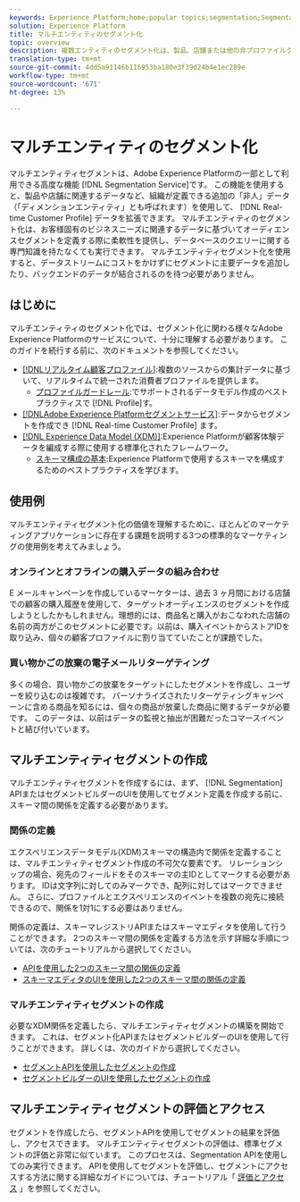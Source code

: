 ```yaml
---
keywords: Experience Platform;home;popular topics;segmentation;Segmentation;segment service;segments;Segments;multi-entity;multi-entity segmentation;multi-entity segments;
solution: Experience Platform
title: マルチエンティティのセグメント化
topic: overview
description: 複数エンティティのセグメント化は、製品、店舗または他の非プロファイルクラスに基づいて、プロファイルデータを拡張する機能です。接続されると、追加のクラスのデータは、プロファイルスキーマにネイティブであるかのように使用できるようになります。
translation-type: tm+mt
source-git-commit: 4dd5a91146b116953ba180e3f39d24b4e1ec289e
workflow-type: tm+mt
source-wordcount: '671'
ht-degree: 13%

---
```



# マルチエンティティのセグメント化

マルチエンティティセグメントは、Adobe Experience Platformの一部として利用できる高度な機能 [!DNL Segmentation Service]です。 この機能を使用すると、製品や店舗に関連するデータなど、組織が定義できる追加の「非人」データ（「ディメンションエンティティ」とも呼ばれます）を使用して、 [!DNL Real-time Customer Profile] データを拡張できます。 マルチエンティティのセグメント化は、お客様固有のビジネスニーズに関連するデータに基づいてオーディエンスセグメントを定義する際に柔軟性を提供し、データベースのクエリーに関する専門知識を持たなくても実行できます。 マルチエンティティセグメント化を使用すると、データストリームにコストをかけずにセグメントに主要データを追加したり、バックエンドのデータが結合されるのを待つ必要がありません。

## はじめに

マルチエンティティのセグメント化では、セグメント化に関わる様々なAdobe Experience Platformのサービスについて、十分に理解する必要があります。 このガイドを続行する前に、次のドキュメントを参照してください。

* [[!DNLリアルタイム顧客プロファイル]](../profile/home.md):複数のソースからの集計データに基づいて、リアルタイムで統一された消費者プロファイルを提供します。
   * [プロファイルガードレール](../profile/guardrails.md):でサポートされるデータモデル作成のベストプラクティスで [!DNL Profile]す。
* [[!DNLAdobe Experience Platformセグメントサービス]](./home.md):データからセグメントを作成でき [!DNL Real-time Customer Profile] ます。
* [[!DNL Experience Data Model (XDM)]](../xdm/home.md):Experience Platformが顧客体験データを編成する際に使用する標準化されたフレームワーク。
   * [スキーマ構成の基本](../xdm/schema/composition.md#union):Experience Platformで使用するスキーマを構成するためのベストプラクティスを学びます。

## 使用例

マルチエンティティセグメント化の価値を理解するために、ほとんどのマーケティングアプリケーションに存在する課題を説明する3つの標準的なマーケティングの使用例を考えてみましょう。

### オンラインとオフラインの購入データの組み合わせ

E メールキャンペーンを作成しているマーケターは、過去 3 ヶ月間における店舗での顧客の購入履歴を使用して、ターゲットオーディエンスのセグメントを作成しようとしたかもしれません。理想的には、商品名と購入がおこなわれた店舗の名前の両方がこのセグメントに必要です。以前は、購入イベントからストアIDを取り込み、個々の顧客プロファイルに割り当てていたことが課題でした。

### 買い物かごの放棄の電子メールリターゲティング

多くの場合、買い物かごの放棄をターゲットにしたセグメントを作成し、ユーザーを絞り込むのは複雑です。 パーソナライズされたリターゲティングキャンペーンに含める商品を知るには、個々の商品が放棄した商品に関するデータが必要です。 このデータは、以前はデータの監視と抽出が困難だったコマースイベントと結び付いています。

## マルチエンティティセグメントの作成

マルチエンティティセグメントを作成するには、まず、 [!DNL Segmentation] APIまたはセグメントビルダーのUIを使用してセグメント定義を作成する前に、スキーマ間の関係を定義する必要があります。

### 関係の定義

エクスペリエンスデータモデル(XDM)スキーマの構造内で関係を定義することは、マルチエンティティセグメント作成の不可欠な要素です。 リレーションシップの場合、宛先のフィールドをそのスキーマの主IDとしてマークする必要があります。 IDは文字列に対してのみマークでき、配列に対してはマークできません。 さらに、プロファイルとエクスペリエンスのイベントを複数の宛先に接続できるので、関係を1対1にする必要はありません。

関係の定義は、スキーマレジストリAPIまたはスキーマエディタを使用して行うことができます。 2つのスキーマ間の関係を定義する方法を示す詳細な手順については、次のチュートリアルから選択してください。

* [APIを使用した2つのスキーマ間の関係の定義](../xdm/tutorials/relationship-api.md)
* [スキーマエディタのUIを使用した2つのスキーマ間の関係の定義](../xdm/tutorials/relationship-ui.md)

### マルチエンティティセグメントの作成

必要なXDM関係を定義したら、マルチエンティティセグメントの構築を開始できます。 これは、セグメント化APIまたはセグメントビルダーのUIを使用して行うことができます。 詳しくは、次のガイドから選択してください。

* [セグメントAPIを使用したセグメントの作成](./tutorials/create-a-segment.md)
* [セグメントビルダーのUIを使用したセグメントの作成](./ui/overview.md)

## マルチエンティティセグメントの評価とアクセス

セグメントを作成したら、セグメントAPIを使用してセグメントの結果を評価し、アクセスできます。 マルチエンティティセグメントの評価は、標準セグメントの評価と非常に似ています。 このプロセスは、Segmentation APIを使用してのみ実行できます。 APIを使用してセグメントを評価し、セグメントにアクセスする方法に関する詳細なガイドについては、チュートリアル「 [評価とアクセス](./tutorials/evaluate-a-segment.md) 」を参照してください。
